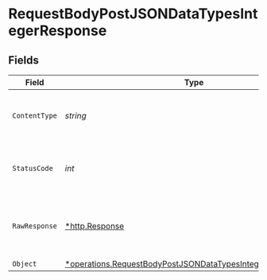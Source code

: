 # RequestBodyPostJSONDataTypesIntegerResponse


## Fields

| Field                                                                                                                                            | Type                                                                                                                                             | Required                                                                                                                                         | Description                                                                                                                                      |
| ------------------------------------------------------------------------------------------------------------------------------------------------ | ------------------------------------------------------------------------------------------------------------------------------------------------ | ------------------------------------------------------------------------------------------------------------------------------------------------ | ------------------------------------------------------------------------------------------------------------------------------------------------ |
| `ContentType`                                                                                                                                    | *string*                                                                                                                                         | :heavy_check_mark:                                                                                                                               | HTTP response content type for this operation                                                                                                    |
| `StatusCode`                                                                                                                                     | *int*                                                                                                                                            | :heavy_check_mark:                                                                                                                               | HTTP response status code for this operation                                                                                                     |
| `RawResponse`                                                                                                                                    | [*http.Response](https://pkg.go.dev/net/http#Response)                                                                                           | :heavy_check_mark:                                                                                                                               | Raw HTTP response; suitable for custom response parsing                                                                                          |
| `Object`                                                                                                                                         | [*operations.RequestBodyPostJSONDataTypesIntegerResponseBody](../../../pkg/models/operations/requestbodypostjsondatatypesintegerresponsebody.md) | :heavy_minus_sign:                                                                                                                               | OK                                                                                                                                               |